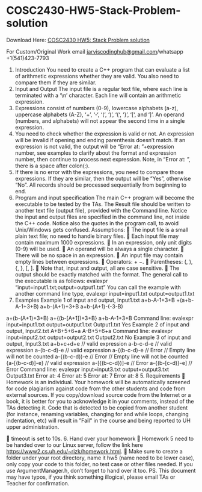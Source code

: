 # COSC2430-HW5-Stack-Problem-solution

Download Here: [COSC2430 HW5: Stack Problem solution](https://jarviscodinghub.com/assignment/hw5-stack-problem-solution/)

For Custom/Original Work email jarviscodinghub@gmail.com/whatsapp +1(541)423-7793

1. Introduction
You need to create a C++ program that can evaluate a list of arithmetic
expressions whether they are valid. You also need to compare them if they are
similar.
2. Input and Output
The input file is a regular text file, where each line is terminated with a ‘\n’
character.
Each line will contain an arithmetic expression.
1. Expressions consist of numbers (0-9), lowercase alphabets (a-z), uppercase
alphabets (A-Z), ‘+’, ‘-‘, ‘(‘, ‘)’, ‘{‘, ‘}’, ‘[‘, and ‘]’. An operand (numbers, and
alphabets) will not appear the second time in a single expression.
2. You need to check whether the expression is valid or not. An expression will
be invalid if opening and ending parenthesis doesn’t match. If an
expression is not valid, the output will be “Error at: ”+expression number,
see examples to clarify about the format and expression number, then
continue to process next expression. Note, in “Error at: ”, there is a space
after colon(:).
3. If there is no error with the expressions, you need to compare those
expressions. If they are similar, then the output will be “Yes”, otherwise
“No”.
All records should be processed sequentially from beginning to end.
3. Program and input specification
The main C++ program will become the executable to be tested by the TAs. The
Result file should be written to another text file (output file), provided with the
Command line. Notice the input and output files are specified in the command
line, not inside the C++ code. Notice also the quotes in the program call, to avoid
Unix/Windows gets confused.
Assumptions:
 The input file is a small plain text file; no need to handle binary files.
 Each input file may contain maximum 1000 expressions.
 In an expression, only unit digits (0-9) will be used.
 An operand will be always a single character.
 There will be no space in an expression.
 An input file may contain empty lines between expressions.
 Operators: + −.
 Parentheses: (, ), {, }, [, ].
 Note that, input and output, all are case sensitive.
 The output should be exactly matched with the format.
The general call to the executable is as follows:
evalexpr “input=input1.txt;output=output1.txt”
You can call the example with another command line type,
evalexpr input=input1.txt output=output1.txt
4. Examples
Example 1 of input and output,
Input1.txt
a+b-A-1+3+B
+(a+b-A-1+3+B)
a+b-(A+1)+3+B
a+b-(A+1)-(-3-B)

a+(b-(A+1)+3+B)
a+{(b-[A+1])+3+B}
a+b-A-1+3+B
Command line:
evalexpr input=input1.txt output=output1.txt
Output1.txt
Yes
Example 2 of input and output,
Input2.txt
A+B+5+6+a
A-B+5+6+a
Command line:
evalexpr input=input2.txt output=output2.txt
Output2.txt
No
Example 3 of input and output,
Input3.txt
a+b+c+d+e // valid expression
a-b-c-d-e // valid expression
a-(b-c-d)-e // valid expression
a-{(b-c-d)-e // Error
// Empty line will not be counted
a-{(b-c-d))-e // Error
// Empty line will not be counted
{a-[(b-c-d)]-e} // valid expression
a-[{(b-c-d})]-e // Error
a-{(b-[c-d)}-e] // Error
Command line:
evalexpr input=input3.txt output=output3.txt
Output3.txt
Error at: 4
Error at: 5
Error at: 7
Error at: 8
5. Requirements
 Homework is an individual. Your homework will be automatically screened
for code plagiarism against code from the other students and code from
external sources. If you copy/download source code from the Internet or a
book, it is better for you to acknowledge it in your comments, instead of
the TAs detecting it. Code that is detected to be copied from another
student (for instance, renaming variables, changing for and while loops,
changing indentation, etc) will result in ”Fail” in the course and being
reported to UH upper administration.

 timeout is set to 10s.
6. Hand over your homework
 Homework 5 need to be handed over to our Linux server, follow the link
here https://www2.cs.uh.edu/~rizk/homework.html.
 Make sure to create a folder under your root directory, name it hw5 (name
need to be lower case), only copy your code to this folder, no test case or
other files needed. If you use ArgumentManager.h, don’t forget to hand
over it too.
PS. This document may have typos, if you think something illogical, please email
TAs or Teacher for confirmation.


